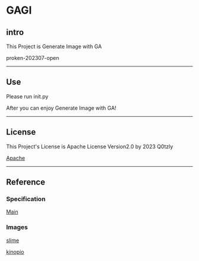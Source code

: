 # GAGI

## intro

This Project is Generate Image with GA

proken-202307-open

***
## Use

Please run init.py

After you can enjoy Generate Image with GA!


***
## License

This Project's License is Apache License Version2.0 by 2023 Q0tzly

[Apache](https://github.com/Q0tzly/GAGI/blob/main/LICENSE)

***
## Reference

<h3>Specification</h3>

[Main](https://qiita.com/YottyPG/items/1c0cff4d37b8d7a8924e)

###
<h3>Images</h3>

[slime](https://pixelarttown.net/2022/02/24/1839/)

[kinopio](https://piq.codeus.net/picture/15617/tod-head-from-Super-Mario-Bros)
